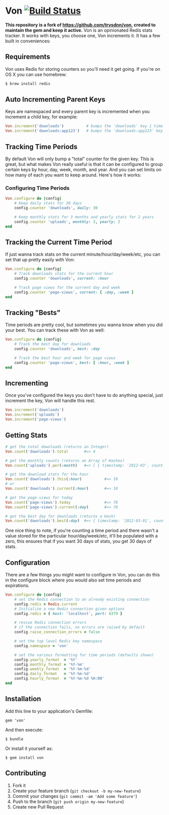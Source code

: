 # Von [![Build Status]((https://github.com/dthtien/von/actions/workflows/ci.yml/badge.svg))](https://github.com/dthtien/von/actions)

**This repository is a fork of https://github.com/trvsdnn/von, created to maintain the gem and keep it active.**
Von is an opinionated Redis stats tracker. It works with keys, you choose one, Von increments it. It has a few built in conveniences:

## Requirements

Von uses Redis for storing counters so you'll need it get going. If you're on OS X you can use homebrew:

```bash
$ brew install redis
```

## Auto Incrementing Parent Keys

Keys are namespaced and every parent key is incremented when you increment a child key, for example:

```ruby
Von.increment('downloads')          # bumps the 'downloads' key 1 time
Von.increment('downloads:app123')   # bumps the 'downloads:app123' key 1 time AND the 'downloads' key 1 time
```

## Tracking Time Periods

By default Von will only bump a "total" counter for the given key. This is great, but what makes Von really useful is that it can be configured to group certain keys by hour, day, week, month, and year. And you can set limits on how many of each you want to keep around. Here's how it works:

### Configuring Time Periods
```ruby
Von.configure do |config|
    # Keep daily stats for 30 days
    config.counter 'downloads', daily: 30

    # Keep monthly stats for 3 months and yearly stats for 2 years
    config.counter 'uploads', monthly: 3, yearly: 2
end
```

## Tracking the Current Time Period

If just wanna track stats on the current minute/hour/day/week/etc, you can set that up pretty easily with Von:

```ruby
Von.configure do |config|
    # Track downloads stats for the current hour
    config.counter 'downloads', current: :hour

    # Track page views for the current day and week
    config.counter 'page-views', current: [ :day, :week ]
end
```

## Tracking "Bests"

Time periods are pretty cool, but sometimes you wanna know when you did your best. You can track these with Von as well:

```ruby
Von.configure do |config|
    # Track the best day for downloads
    config.counter 'downloads', best: :day

    # Track the best hour and week for page views
    config.counter 'page-views', best: [ :hour, :week ]
end
```

## Incrementing

Once you've configured the keys you don't have to do anything special, just increment the key, Von will handle this rest.

```ruby
Von.increment('downloads')
Von.increment('uploads')
Von.increment('page-views')
```

## Getting Stats

```ruby
# get the total downloads (returns an Integer)
Von.count('downloads').total       #=> 4

# get the monthly counts (returns an Array of Hashes)
Von.count('uploads').per(:month)   #=> [ { timestamp: '2012-03', count: 3 }, { timestamp: '2013-04', count: 1 }, { timestamp: '2013-05', count: 0 }]

# get the download stats for the hour
Von.count('downloads').this(:hour)          #=> 10
# or
Von.count('downloads').current(:hour)       #=> 10

# get the page-views for today
Von.count('page-views').today               #=> 78
Von.count('page-views').current(:day)       #=> 78

# get the best day for downloads (returns a Hash)
Von.count('downloads').best(:day)  #=> { timestamp: '2012-03-01', count: 10 }
```

One nice thing to note, if you're counting a time period and there wasn't a value stored for the particular hour/day/week/etc, it'll be populated with a zero, this ensures that if you want 30 days of stats, you get 30 days of stats.

## Configuration

There are a few things you might want to configure in Von, you can do this in the configure block where you would also set time periods and expirations.

```ruby
Von.configure do |config|
    # set the Redis connection to an already existing connection
    config.redis = Redis.current
    # Initialize a new Redis connection given options
    config.redis = { host: 'localhost', port: 6379 }

    # rescue Redis connection errors
    # if the connection fails, no errors are raised by default
    config.raise_connection_errors = false

    # set the top level Redis key namespace
    config.namespace = 'von'

    # set the various formatting for time periods (defaults shown)
    config.yearly_format  = '%Y'
    config.monthly_format = '%Y-%m'
    config.weekly_format  = '%Y-%m-%d'
    config.daily_format   = '%Y-%m-%d'
    config.hourly_format  = '%Y-%m-%d %H:00'
end
```

## Installation

Add this line to your application's Gemfile:

    gem 'von'

And then execute:

    $ bundle

Or install it yourself as:

    $ gem install von

## Contributing

1. Fork it
2. Create your feature branch (`git checkout -b my-new-feature`)
3. Commit your changes (`git commit -am 'Add some feature'`)
4. Push to the branch (`git push origin my-new-feature`)
5. Create new Pull Request
